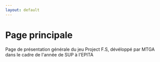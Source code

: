 ```yaml
---
layout: default
---
```

# Page principale
Page de présentation générale du jeu Project F.S, dévéloppé par MTGA dans le cadre de l'année de SUP à l'EPITA
